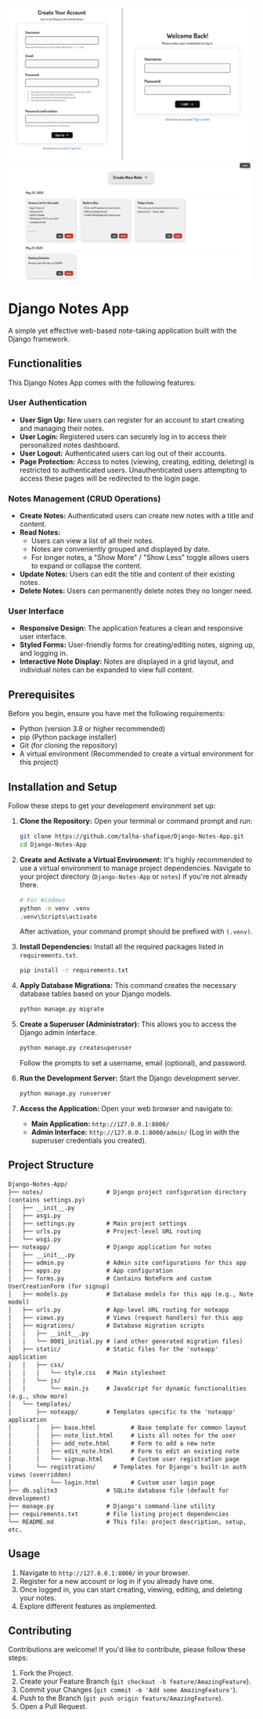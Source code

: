![App Image01](./assets/combine.png)
![App Image01](./assets/home.png)

# Django Notes App

A simple yet effective web-based note-taking application built with the Django framework.

## Functionalities

This Django Notes App comes with the following features:

### User Authentication
*   **User Sign Up:** New users can register for an account to start creating and managing their notes.
*   **User Login:** Registered users can securely log in to access their personalized notes dashboard.
*   **User Logout:** Authenticated users can log out of their accounts.
*   **Page Protection:** Access to notes (viewing, creating, editing, deleting) is restricted to authenticated users. Unauthenticated users attempting to access these pages will be redirected to the login page.

### Notes Management (CRUD Operations)
*   **Create Notes:** Authenticated users can create new notes with a title and content.
*   **Read Notes:**
    *   Users can view a list of all their notes.
    *   Notes are conveniently grouped and displayed by date.
    *   For longer notes, a "Show More" / "Show Less" toggle allows users to expand or collapse the content.
*   **Update Notes:** Users can edit the title and content of their existing notes.
*   **Delete Notes:** Users can permanently delete notes they no longer need.

### User Interface
*   **Responsive Design:** The application features a clean and responsive user interface.
*   **Styled Forms:** User-friendly forms for creating/editing notes, signing up, and logging in.
*   **Interactive Note Display:** Notes are displayed in a grid layout, and individual notes can be expanded to view full content.

## Prerequisites

Before you begin, ensure you have met the following requirements:

*   Python (version 3.8 or higher recommended)
*   pip (Python package installer)
*   Git (for cloning the repository)
*   A virtual environment (Recommended to create a virtual environment for this project)

## Installation and Setup

Follow these steps to get your development environment set up:

1.  **Clone the Repository:**
    Open your terminal or command prompt and run:
    ```bash
    git clone https://github.com/talha-shafique/Django-Notes-App.git
    cd Django-Notes-App
    ```
2.  **Create and Activate a Virtual Environment:**
    It's highly recommended to use a virtual environment to manage project dependencies.
    Navigate to your project directory (`Django-Notes-App` or `notes`) if you're not already there.

    ```bash
    # For Windows
    python -m venv .venv
    .venv\Scripts\activate
    ```
    After activation, your command prompt should be prefixed with `(.venv)`.

3.  **Install Dependencies:**
    Install all the required packages listed in `requirements.txt`.
    ```bash
    pip install -r requirements.txt
    ```

4.  **Apply Database Migrations:**
    This command creates the necessary database tables based on your Django models.
    ```bash
    python manage.py migrate
    ```

5.  **Create a Superuser (Administrator):**
    This allows you to access the Django admin interface.
    ```bash
    python manage.py createsuperuser
    ```
    Follow the prompts to set a username, email (optional), and password.

6.  **Run the Development Server:**
    Start the Django development server.
    ```bash
    python manage.py runserver
    ```

7.  **Access the Application:**
    Open your web browser and navigate to:
    *   **Main Application:** `http://127.0.0.1:8000/`
    *   **Admin Interface:** `http://127.0.0.1:8000/admin/` (Log in with the superuser credentials you created).

## Project Structure

```
Django-Notes-App/
├── notes/                  # Django project configuration directory (contains settings.py)
│   ├── __init__.py
│   ├── asgi.py
│   ├── settings.py         # Main project settings
│   ├── urls.py             # Project-level URL routing
│   └── wsgi.py
├── noteapp/                # Django application for notes
│   ├── __init__.py
│   ├── admin.py            # Admin site configurations for this app
│   ├── apps.py             # App configuration
│   ├── forms.py            # Contains NoteForm and custom UserCreationForm (for signup)
│   ├── models.py           # Database models for this app (e.g., Note model)
│   ├── urls.py             # App-level URL routing for noteapp
│   ├── views.py            # Views (request handlers) for this app
│   ├── migrations/         # Database migration scripts
│   │   ├── __init__.py
│   │   └── 0001_initial.py # (and other generated migration files)
│   ├── static/             # Static files for the 'noteapp' application
│   │   ├── css/
│   │   │   └── style.css   # Main stylesheet
│   │   └── js/
│   │       └── main.js     # JavaScript for dynamic functionalities (e.g., show more)
│   └── templates/
│       ├── noteapp/        # Templates specific to the 'noteapp' application
│       │   ├── base.html          # Base template for common layout
│       │   ├── note_list.html     # Lists all notes for the user
│       │   ├── add_note.html      # Form to add a new note
│       │   ├── edit_note.html     # Form to edit an existing note
│       │   └── signup.html        # Custom user registration page
│       └── registration/     # Templates for Django's built-in auth views (overridden)
│           └── login.html         # Custom user login page
├── db.sqlite3              # SQLite database file (default for development)
├── manage.py               # Django's command-line utility
├── requirements.txt        # File listing project dependencies
└── README.md               # This file: project description, setup, etc.

```
## Usage

1.  Navigate to `http://127.0.0.1:8000/` in your browser.
2.  Register for a new account or log in if you already have one.
3.  Once logged in, you can start creating, viewing, editing, and deleting your notes.
4.  Explore different features as implemented.

## Contributing

Contributions are welcome! If you'd like to contribute, please follow these steps:

1.  Fork the Project.
2.  Create your Feature Branch (`git checkout -b feature/AmazingFeature`).
3.  Commit your Changes (`git commit -m 'Add some AmazingFeature'`).
4.  Push to the Branch (`git push origin feature/AmazingFeature`).
5.  Open a Pull Request.

